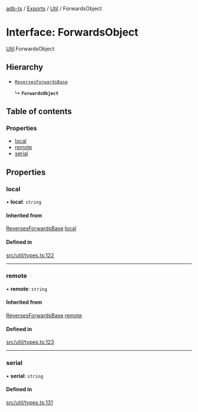 [adb-ts](../README.md) / [Exports](../modules.md) / [Util](../modules/Util.md) / ForwardsObject

# Interface: ForwardsObject

[Util](../modules/Util.md).ForwardsObject

## Hierarchy

-   [`ReversesForwardsBase`](Util.ReversesForwardsBase.md)

    ↳ **`ForwardsObject`**

## Table of contents

### Properties

-   [local](Util.ForwardsObject.md#local)
-   [remote](Util.ForwardsObject.md#remote)
-   [serial](Util.ForwardsObject.md#serial)

## Properties

### local

• **local**: `string`

#### Inherited from

[ReversesForwardsBase](Util.ReversesForwardsBase.md).[local](Util.ReversesForwardsBase.md#local)

#### Defined in

[src/util/types.ts:122](https://github.com/Maaaartin/adb-ts/blob/5393493/src/util/types.ts#L122)

---

### remote

• **remote**: `string`

#### Inherited from

[ReversesForwardsBase](Util.ReversesForwardsBase.md).[remote](Util.ReversesForwardsBase.md#remote)

#### Defined in

[src/util/types.ts:123](https://github.com/Maaaartin/adb-ts/blob/5393493/src/util/types.ts#L123)

---

### serial

• **serial**: `string`

#### Defined in

[src/util/types.ts:131](https://github.com/Maaaartin/adb-ts/blob/5393493/src/util/types.ts#L131)

